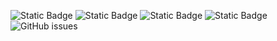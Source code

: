 ![Static Badge](https://img.shields.io/badge/blacklists-61-000000) ![Static Badge](https://img.shields.io/badge/blacklisted-2981165-cc0000) ![Static Badge](https://img.shields.io/badge/whitelisted-2254-00CC00) ![Static Badge](https://img.shields.io/badge/streaming_blacklist-28107-000000) ![GitHub issues](https://img.shields.io/github/issues/fabriziosalmi/blacklists)
